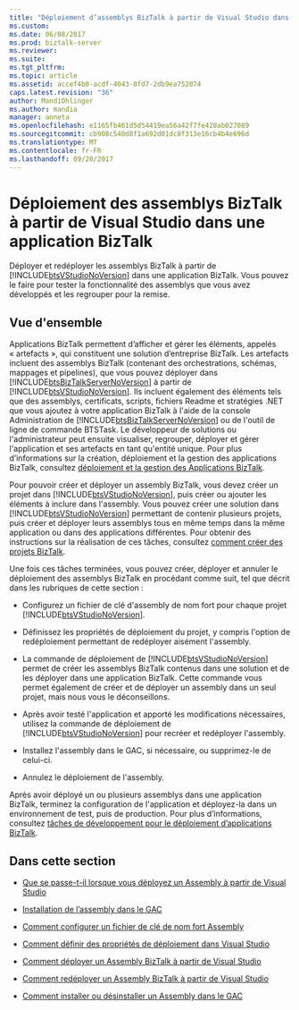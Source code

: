 ```yaml
---
title: "Déploiement d’assemblys BizTalk à partir de Visual Studio dans une Application BizTalk | Documents Microsoft"
ms.custom: 
ms.date: 06/08/2017
ms.prod: biztalk-server
ms.reviewer: 
ms.suite: 
ms.tgt_pltfrm: 
ms.topic: article
ms.assetid: accef4b8-acdf-4043-8fd7-2db9ea752074
caps.latest.revision: "36"
author: MandiOhlinger
ms.author: mandia
manager: anneta
ms.openlocfilehash: e1165fb461d5d54419ea56a42f7fe428ab027089
ms.sourcegitcommit: cb908c540d8f1a692d01dc8f313e16cb4b4e696d
ms.translationtype: MT
ms.contentlocale: fr-FR
ms.lasthandoff: 09/20/2017
---
```

# <a name="deploying-biztalk-assemblies-from-visual-studio-into-a-biztalk-application"></a>Déploiement des assemblys BizTalk à partir de Visual Studio dans une application BizTalk
Déployer et redéployer les assemblys BizTalk à partir de [!INCLUDE[btsVStudioNoVersion](../includes/btsvstudionoversion-md.md)] dans une application BizTalk. Vous pouvez le faire pour tester la fonctionnalité des assemblys que vous avez développés et les regrouper pour la remise.  

## <a name="overview"></a>Vue d'ensemble  
 Applications BizTalk permettent d’afficher et gérer les éléments, appelés « artefacts », qui constituent une solution d’entreprise BizTalk. Les artefacts incluent des assemblys BizTalk (contenant des orchestrations, schémas, mappages et pipelines), que vous pouvez déployer dans [!INCLUDE[btsBizTalkServerNoVersion](../includes/btsbiztalkservernoversion-md.md)] à partir de [!INCLUDE[btsVStudioNoVersion](../includes/btsvstudionoversion-md.md)]. Ils incluent également des éléments tels que des assemblys, certificats, scripts, fichiers Readme et stratégies .NET que vous ajoutez à votre application BizTalk à l'aide de la console Administration de [!INCLUDE[btsBizTalkServerNoVersion](../includes/btsbiztalkservernoversion-md.md)] ou de l'outil de ligne de commande BTSTask. Le développeur de solutions ou l'administrateur peut ensuite visualiser, regrouper, déployer et gérer l'application et ses artefacts en tant qu'entité unique. Pour plus d’informations sur la création, déploiement et la gestion des applications BizTalk, consultez [déploiement et la gestion des Applications BizTalk](../core/deploying-and-managing-biztalk-applications.md).  
  
 Pour pouvoir créer et déployer un assembly BizTalk, vous devez créer un projet dans [!INCLUDE[btsVStudioNoVersion](../includes/btsvstudionoversion-md.md)], puis créer ou ajouter les éléments à inclure dans l'assembly. Vous pouvez créer une solution dans [!INCLUDE[btsVStudioNoVersion](../includes/btsvstudionoversion-md.md)] permettant de contenir plusieurs projets, puis créer et déployer leurs assemblys tous en même temps dans la même application ou dans des applications différentes. Pour obtenir des instructions sur la réalisation de ces tâches, consultez [comment créer des projets BizTalk](../core/how-to-create-biztalk-projects.md).  
  
 Une fois ces tâches terminées, vous pouvez créer, déployer et annuler le déploiement des assemblys BizTalk en procédant comme suit, tel que décrit dans les rubriques de cette section :  
  
-   Configurez un fichier de clé d'assembly de nom fort pour chaque projet [!INCLUDE[btsVStudioNoVersion](../includes/btsvstudionoversion-md.md)].  
  
-   Définissez les propriétés de déploiement du projet, y compris l'option de redéploiement permettant de redéployer aisément l'assembly.  
  
-   La commande de déploiement de [!INCLUDE[btsVStudioNoVersion](../includes/btsvstudionoversion-md.md)] permet de créer les assemblys BizTalk contenus dans une solution et de les déployer dans une application BizTalk. Cette commande vous permet également de créer et de déployer un assembly dans un seul projet, mais nous vous le déconseillons.  
  
-   Après avoir testé l'application et apporté les modifications nécessaires, utilisez la commande de déploiement de [!INCLUDE[btsVStudioNoVersion](../includes/btsvstudionoversion-md.md)] pour recréer et redéployer l'assembly.  
  
-   Installez l'assembly dans le GAC, si nécessaire, ou supprimez-le de celui-ci.  
  
-   Annulez le déploiement de l'assembly.  
  
 Après avoir déployé un ou plusieurs assemblys dans une application BizTalk, terminez la configuration de l'application et déployez-la dans un environnement de test, puis de production. Pour plus d’informations, consultez [tâches de développement pour le déploiement d’applications BizTalk](../core/development-tasks-for-biztalk-application-deployment.md).  
  
## <a name="in-this-section"></a>Dans cette section  
  
-   [Que se passe-t-il lorsque vous déployez un Assembly à partir de Visual Studio](../core/what-happens-when-you-deploy-an-assembly-from-visual-studio.md)  
  
-   [Installation de l’assembly dans le GAC](../core/assembly-installation-in-the-gac.md)  
  
-   [Comment configurer un fichier de clé de nom fort Assembly](../core/how-to-configure-a-strong-name-assembly-key-file.md)  
  
-   [Comment définir des propriétés de déploiement dans Visual Studio](../core/how-to-set-deployment-properties-in-visual-studio.md)  
  
-   [Comment déployer un Assembly BizTalk à partir de Visual Studio](../core/how-to-deploy-a-biztalk-assembly-from-visual-studio.md)  
  
-   [Comment redéployer un Assembly BizTalk à partir de Visual Studio](../core/how-to-redeploy-a-biztalk-assembly-from-visual-studio.md)  
  
-   [Comment installer ou désinstaller un Assembly dans le GAC](../core/how-to-install-an-assembly-in-the-gac.md)  
